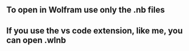 <h2>To open in Wolfram use only the .nb files</h2>
<h2>If you use the vs code extension, like me, you can open .wlnb</h2>
